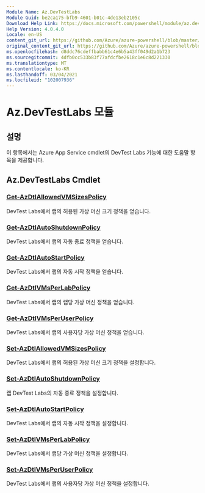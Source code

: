 ```yaml
---
Module Name: Az.DevTestLabs
Module Guid: be2ca175-bfb9-4601-b01c-4de13eb2105c
Download Help Link: https://docs.microsoft.com/powershell/module/az.devtestlabs
Help Version: 4.0.4.0
Locale: en-US
content_git_url: https://github.com/Azure/azure-powershell/blob/master/src/DevTestLabs/DevTestLabs/help/Az.DevTestLabs.md
original_content_git_url: https://github.com/Azure/azure-powershell/blob/master/src/DevTestLabs/DevTestLabs/help/Az.DevTestLabs.md
ms.openlocfilehash: d8ddc76cdeffbabb61c4e6b5a43ff049d2a1b723
ms.sourcegitcommit: 4dfb0cc533b83f77afdcfbe2618c1e6c8d221330
ms.translationtype: MT
ms.contentlocale: ko-KR
ms.lasthandoff: 03/04/2021
ms.locfileid: "102007936"
---
```

# Az.DevTestLabs 모듈
## 설명
이 항목에서는 Azure App Service cmdlet의 DevTest Labs 기능에 대한 도움말 항목을 제공합니다.

## Az.DevTestLabs Cmdlet
### [Get-AzDtlAllowedVMSizesPolicy](Get-AzDtlAllowedVMSizesPolicy.md)
DevTest Labs에서 랩의 허용된 가상 머신 크기 정책을 얻습니다.

### [Get-AzDtlAutoShutdownPolicy](Get-AzDtlAutoShutdownPolicy.md)
DevTest Labs에서 랩의 자동 종료 정책을 얻습니다.

### [Get-AzDtlAutoStartPolicy](Get-AzDtlAutoStartPolicy.md)
DevTest Labs에서 랩의 자동 시작 정책을 얻습니다.

### [Get-AzDtlVMsPerLabPolicy](Get-AzDtlVMsPerLabPolicy.md)
DevTest Labs에서 랩의 랩당 가상 머신 정책을 얻습니다.

### [Get-AzDtlVMsPerUserPolicy](Get-AzDtlVMsPerUserPolicy.md)
DevTest Labs에서 랩의 사용자당 가상 머신 정책을 얻습니다.

### [Set-AzDtlAllowedVMSizesPolicy](Set-AzDtlAllowedVMSizesPolicy.md)
DevTest Labs에서 랩의 허용된 가상 머신 크기 정책을 설정합니다.

### [Set-AzDtlAutoShutdownPolicy](Set-AzDtlAutoShutdownPolicy.md)
랩 DevTest Labs의 자동 종료 정책을 설정합니다.

### [Set-AzDtlAutoStartPolicy](Set-AzDtlAutoStartPolicy.md)
DevTest Labs에서 랩의 자동 시작 정책을 설정합니다.

### [Set-AzDtlVMsPerLabPolicy](Set-AzDtlVMsPerLabPolicy.md)
DevTest Labs에서 랩당 가상 머신 정책을 설정합니다.

### [Set-AzDtlVMsPerUserPolicy](Set-AzDtlVMsPerUserPolicy.md)
DevTest Labs에서 랩의 사용자당 가상 머신 정책을 설정합니다.

